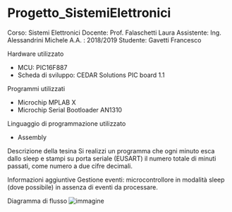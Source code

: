 # Progetto_SistemiElettronici

Corso: Sistemi Elettronici
Docente: Prof. Falaschetti Laura
Assistente: Ing. Alessandrini Michele
A.A. : 2018/2019
Studente: Gavetti Francesco

Hardware utilizzato
-	MCU: PIC16F887
-	Scheda di sviluppo: CEDAR Solutions PIC board 1.1

Programmi utilizzati
-	Microchip MPLAB X
-	Microchip Serial Bootloader AN1310

Linguaggio di programmazione utilizzato
-	Assembly

Descrizione della tesina
Si realizzi un programma che ogni minuto esca dallo sleep e stampi su porta seriale (EUSART) il numero totale di minuti passati, come numero a due cifre decimali.

Informazioni aggiuntive
Gestione eventi: microcontrollore in modalità sleep (dove possibile) in assenza di eventi da processare.

Diagramma di flusso
![immagine](https://user-images.githubusercontent.com/56198732/174773347-239ab1fc-7088-4fb7-ab71-0cd816d603cc.png)
